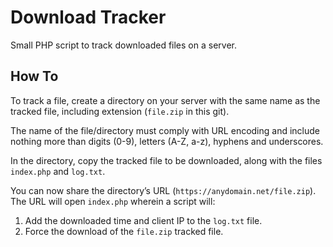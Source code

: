# Download Tracker

Small PHP script to track downloaded files on a server.

## How To

To track a file, create a directory on your server with the same name as the tracked file, including extension (`file.zip` in this git).

The name of the file/directory must comply with URL encoding and include nothing more than digits (0-9), letters (A-Z, a-z), hyphens and underscores.

In the directory, copy the tracked file to be downloaded, along with the files `index.php` and `log.txt`.

You can now share the directory’s URL (`https://anydomain.net/file.zip`). The URL will open `index.php` wherein a script will:

1. Add the downloaded time and client IP to the `log.txt` file.
2. Force the download of the `file.zip` tracked file.
